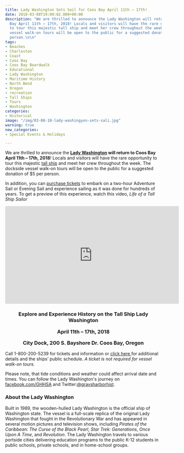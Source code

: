 ```yaml
---
title: Lady Washington Sets Sail for Coos Bay April 11th – 17th!
date: 2018-03-08T19:09:02.000+00:00
description: "We are thrilled to announce the Lady Washington will return to Coos
  Bay April 11th – 17th, 2018! Locals and visitors will have the rare opportunity
  to tour this majestic tall ship and meet her crew throughout the week. The dockside
  vessel walk-on tours will be open to the public for a suggested donation of $5 per
  person.\n\n"
tags:
- Beaches
- Charleston
- Coast
- Coos Bay
- Coos Bay Boardwalk
- Educational
- Lady Washington
- Maritime History
- North Bend
- Oregon
- recreation
- Tall Ships
- Tours
- Washington
categories:
- Historical
image: "/img/03-08-18-lady-washingyon-sets-sali.jpg"
warning: true
new_categories:
- Special Events & Holidays

---
```

We are thrilled to announce the<strong> <a href="http://www.historicalseaport.org/ships/lady-washington/">Lady Washington</a> will return to Coos Bay April 11th – 17th, 2018</strong>! Locals and visitors will have the rare opportunity to tour this majestic <a href="http://historicalseaport.org/about-us/our-vessels/lady-washington/" target="_blank" rel="noopener noreferrer">tall ship</a> and meet her crew throughout the week. The dockside vessel walk-on tours will be open to the public for a suggested donation of $5 per person.



In addition, you can <a href="http://www.historicalseaport.org/public-tours-sails/sailing-schedule/coos-bay-oregon/">purchase tickets</a> to embark on a two-hour Adventure Sail or Evening Sail and experience sailing as it was done for hundreds of years. To get a preview of this experience, watch this video, <em>Life of a Tall Ship Sailor</em>

<iframe src="https://www.youtube.com/embed/O0eFJG7S5jA" width="560" height="315" frameborder="0" allowfullscreen="allowfullscreen"></iframe>

<h3 style="text-align: center;">Explore and Experience History on the Tall Ship Lady Washington

April 11th – 17th, 2018

City Dock, 200 S. Bayshore Dr. Coos Bay, Oregon</h3>

Call 1-800-200-5239 for tickets and information or <a href="http://www.historicalseaport.org/public-tours-sails/sailing-schedule/coos-bay-oregon/">click here </a>for additional details and the ships’ public schedule. <em>A ticket is not required for vessel walk-on tours.</em>



Please note, that tide conditions and weather could affect arrival date and times. You can follow the Lady Washington's journey on <a href="https://www.facebook.com/GHHSA?_rdr" target="_blank" rel="noopener noreferrer">facebook.com/GHHSA</a> and Twitter:<a href="https://twitter.com/graysharborhist" target="_blank" rel="noopener noreferrer">@graysharborhist</a>.

<h3>About the Lady Washington</h3>

Built in 1989, the wooden-hulled Lady Washington is the official ship of Washington state. The vessel is a full-scale replica of the original Lady Washington that fought in the Revolutionary War and has appeared in several motion pictures and television shows, including <em>Pirates of the Caribbean: The Curse of the Black Pearl</em>, <em>Star Trek: Generations</em>, <em>Once Upon A Time</em>, and <em>Revolution</em>. The Lady Washington travels to various portside cities delivering education programs to the public K-12 students in public schools, private schools, and in home-school groups.